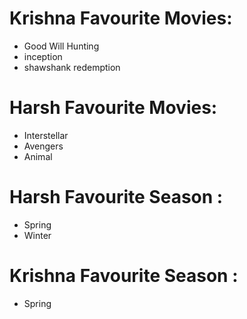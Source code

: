 # Krishna Favourite Movies:
* Good Will Hunting
* inception
* shawshank redemption

# Harsh Favourite Movies:
* Interstellar
* Avengers
* Animal

# Harsh Favourite Season :
* Spring
* Winter

# Krishna Favourite Season :
* Spring
